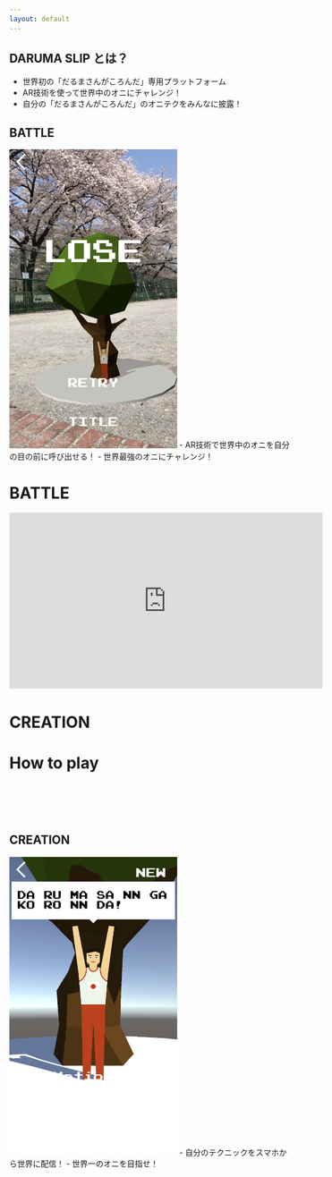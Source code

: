 ```yaml
---
layout: default
--- 
```

## DARUMA SLIP とは？
- 世界初の「だるまさんがころんだ」専用プラットフォーム
- AR技術を使って世界中のオニにチャレンジ！
- 自分の「だるまさんがころんだ」のオニテクをみんなに披露！

## BATTLE
<img src="assets/img/sakura.png" width="300">
- AR技術で世界中のオニを自分の目の前に呼び出せる！
- 世界最強のオニにチャレンジ！

# BATTLE
<iframe width="560" height="315" src="https://www.youtube.com/watch?v=ao2A2IZkO9A" frameborder="0" allowfullscreen></iframe>

# CREATION


# How to play

　
=======

## CREATION
<img src="assets/img/creation.png" width="300">
- 自分のテクニックをスマホから世界に配信！
- 世界一のオニを目指せ！
